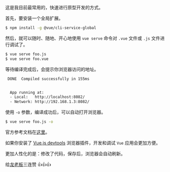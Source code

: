 这是我目前最常用的，快速进行原型开发的方式。

首先，要安装一个全局扩展。

```sh
$ npm install -g @vue/cli-service-global
```

然后，就可以随时、随地、开心地使用 `vue serve` 命令对 `.vue` 文件或 `.js` 文件进行调试了。

```sh
$ vue serve foo.js
$ vue serve foo.vue
```

等待编译完成后，会提示你浏览器访问的地址。

```sh
 DONE  Compiled successfully in 155ms                                         上午4:13:32


  App running at:
  - Local:   http://localhost:8082/
  - Network: http://192.168.1.3:8082/
```

使用 `-o` 参数，编译成功后，可以自动打开浏览器。

```sh
$ vue serve foo.js -o
```

官方参考文档在[这里](https://cli.vuejs.org/zh/guide/prototyping.html)。

如果你安装了 [Vue.js devtools](https://chrome.google.com/webstore/detail/vuejs-devtools/nhdogjmejiglipccpnnnanhbledajbpd) 浏览器插件，开发和调试 `Vue` 应用会更加方便。

更加人性化的是：修改了代码，保存后，浏览器会自动刷新。

给[龙老板](https://github.com/yyx990803)三连赞 👍👍👍

